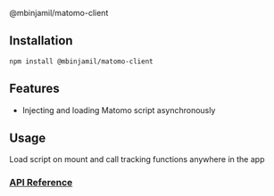 @mbinjamil/matomo-client

## Installation

```
npm install @mbinjamil/matomo-client
```

## Features

- Injecting and loading Matomo script asynchronously

## Usage

Load script on mount and call tracking functions anywhere in the app

### [API Reference](docs/README.md)